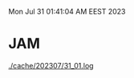 Mon Jul 31 01:41:04 AM EEST 2023
# JAM
<a href='./cache/202307/31_01.log'>./cache/202307/31_01.log</a>
